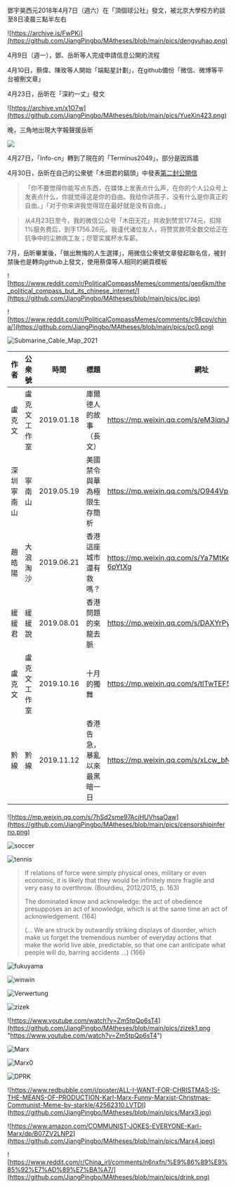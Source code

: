 鄧宇昊西元2018年4月7日（週六）在「頂個球公社」發文，被北京大學校方約談至8日凌晨三點半左右

![https://archive.is/FwPKi](https://github.com/JiangPingbo/MAtheses/blob/main/pics/dengyuhao.png)

4月9日（週一），鄧、岳昕等人完成申請信息公開的流程

4月10日，蔡偉、陳玫等人開始「端點星計劃」，在github備份「微信、微博等平台被刪文章」

4月23日，岳昕在「深約一丈」發文

![https://archive.vn/x1O7w](https://github.com/JiangPingbo/MAtheses/blob/main/pics/YueXin423.png)

晚，三角地出現大字報聲援岳昕

![](https://github.com/JiangPingbo/MAtheses/blob/main/pics/hudiqunhun.jpg)

4月27日，「Info-cn」轉到了現在的「Terminus2049」，部分是因爲牆

4月30日，岳昕在自己的公衆號「木田君的鎬頭」中發表[第二封公開信](https://sikaozhe1997.github.io/Xin-Yue/#/%E6%9C%A8%C2%B7%E7%94%B0%EF%BC%9A%E6%88%91%E5%9C%A8%E5%85%AC%E5%BC%80%E4%BF%A1%E5%90%8E%E7%9A%84%E4%B8%80%E5%91%A8%E9%87%8C.md)

> 「你不要觉得你能写点东西，在媒体上发表点什么声，在你的个人公众号上发表点什么，你就觉得这是你的自由。我给你讲孩子，没有什么是你真正的自由。」「对于你来讲我觉得现在最好就是没有自由。」

> 从4月23日至今，我的微信公众号「木田无花」共收到赞赏1774元，扣除1%服务费后，到手1756.26元。我谨代诸位友人，将赞赏款项全数交给正在抗争中的尘肺病工友；尽管实属杯水车薪。

7月，岳昕畢業後，「做出無悔的人生選擇」，用微信公衆號文章發起聯名信，被封禁後也是轉向github上發文，使用蔡偉等人相同的網頁模板



![https://www.reddit.com/r/PoliticalCompassMemes/comments/gep6km/the_political_compass_but_its_chinese_internet/](https://github.com/JiangPingbo/MAtheses/blob/main/pics/pc.jpg)

![https://www.reddit.com/r/PoliticalCompassMemes/comments/c98cpv/china/](https://github.com/JiangPingbo/MAtheses/blob/main/pics/pc0.png)





![Submarine_Cable_Map_2021](https://github.com/JiangPingbo/MAtheses/blob/main/pics/Submarine_Cable_Map_2021.jpg)



| 作者       | 公衆號       | 時間       | 標題                         | 網址                                              |
| ---------- | ------------ | ---------- | ---------------------------- | ------------------------------------------------- |
| 盧克文     | 盧克文工作室 | 2019.01.18 | 庫爾德人的故事（長文）       | https://mp.weixin.qq.com/s/eM3iqnJTaGln1BGJcLVWFQ |
| 深圳寧南山 | 寧南山       | 2019.05.19 | 美國禁令與華為極限生存簡析   | https://mp.weixin.qq.com/s/O944VpIllCyu-5GTxpEiIQ |
| 趙皓陽     | 大浪淘沙     | 2019.06.21 | 香港這座城市還有救嗎？       | https://mp.weixin.qq.com/s/Ya7MtKeW6FYzx7W-6pYtXg |
| 緩緩君     | 緩緩說       | 2019.08.01 | 香港問題的來龍去脈           | https://mp.weixin.qq.com/s/DAXYrPyZsEiwGMu3i3iADw |
| 盧克文     | 盧克文工作室 | 2019.10.16 | 十月的獨舞                   | https://mp.weixin.qq.com/s/tlTwTEF56YKo4c5XctYHcA |
| 黔線       | 黔線         | 2019.11.12 | 香港告急，暴亂以來最黑暗一日 | https://mp.weixin.qq.com/s/xLcw_bNLei9qSKOSm5ycyQ |

#### 

![https://mp.weixin.qq.com/s/7hSd2sme97AcjHUVhsaOaw](https://github.com/JiangPingbo/MAtheses/blob/main/pics/censorshipinferno.png)



![soccer](https://github.com/JiangPingbo/MAtheses/blob/main/pics/soccer.jpg)

![tennis](https://github.com/JiangPingbo/MAtheses/blob/main/pics/tennis.jpeg)





> If relations of force were simply physical ones, military or even economic, it is likely that they would be infinitely more fragile and very easy to overthrow. (Bourdieu, 2012/2015, p. 163)
>
> The dominated know and acknowledge: the act of obedience presupposes an act of knowledge, which is at the same time an act of acknowledgement. (164)
>
> (... We are struck by outwardly striking displays of disorder, which make us forget the tremendous number of everyday actions that make the world live­ able, predictable, so that one can anticipate what people will do, barring accidents ...) (166)



![fukuyama](https://github.com/JiangPingbo/MAtheses/blob/main/pics/fukuyama.jpg)

![winwin](https://github.com/JiangPingbo/MAtheses/blob/main/pics/winwin.jpg)



![Verwertung](https://github.com/JiangPingbo/MAtheses/blob/main/pics/Verwertung.jpg)



![zizek](https://github.com/JiangPingbo/MAtheses/blob/main/pics/zizek.png)

![https://www.youtube.com/watch?v=Zm5tpQp6sT4](https://github.com/JiangPingbo/MAtheses/blob/main/pics/zizek1.png "https://www.youtube.com/watch?v=Zm5tpQp6sT4")

![Marx](https://github.com/JiangPingbo/MAtheses/blob/main/pics/Marx.jpeg)

![Marx0](https://github.com/JiangPingbo/MAtheses/blob/main/pics/Marx0.jpeg)



![DPRK](https://github.com/JiangPingbo/MAtheses/blob/main/pics/DPRK.JPG)



![https://www.redbubble.com/i/poster/ALL-I-WANT-FOR-CHRISTMAS-IS-THE-MEANS-OF-PRODUCTION-Karl-Marx-Funny-Marxist-Christmas-Communist-Meme-by-starkle/42562310.LVTDI](https://github.com/JiangPingbo/MAtheses/blob/main/pics/Marx3.jpg)

![https://www.amazon.com/COMMUNIST-JOKES-EVERYONE-Karl-Marx/dp/B07ZV2LNP2](https://github.com/JiangPingbo/MAtheses/blob/main/pics/Marx4.jpeg)



![https://www.reddit.com/r/China_irl/comments/n6nxfn/%E9%86%89%E9%85%92%E7%AD%89%E7%BA%A7/](https://github.com/JiangPingbo/MAtheses/blob/main/pics/drink.png)

